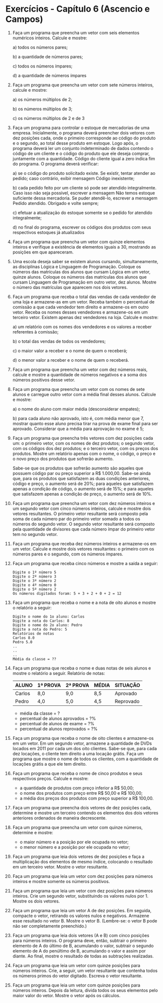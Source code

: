 # Exercícios - Capítulo 6 (Ascencio e Campos)

1. Faça um programa que preencha um vetor com seis elementos numéricos inteiros. Calcule e mostre:

    a) todos os números pares;

    b) a quantidade de números pares;

    c) todos os números ímpares;

    d) a quantidade de números ímpares

2. Faça um programa que preencha um vetor com sete números inteiros, calcule e mostre:

    a) os números múltiplos de 2;

    b) os números múltiplos de 3;

    c) os números múltiplos de 2 e de 3

3. Faça um programa para controlar o estoque de mercadorias de uma empresa. Inicialmente, o programa deverá preencher dois vetores com dez posições cada, onde o primeiro corresponde ao código do produto e o segundo, ao total desse produto em estoque. Logo após, o programa deverá ler um conjunto indeterminado de dados contendo o código de um cliente e o código do produto que ele deseja comprar, juntamente com a quantidade. Código do cliente igual a zero indica fim do programa. O programa deverá verificar:

    a) se o código do produto solicitado existe. Se existir, tentar atender ao pedido; caso contrário, exibir mensagem Código inexistente;

    b) cada pedido feito por um cliente só pode ser atendido integralmente. Caso isso não seja possível, escrever a mensagem Não temos estoque suficiente dessa mercadoria. Se puder atendê-lo, escrever a mensagem Pedido atendido. Obrigado e volte sempre;

    c) efetuar a atualização do estoque somente se o pedido for atendido integralmente;

    d) no final do programa, escrever os códigos dos produtos com seus respectivos estoques já atualizados

4. Faça um programa que preencha um vetor com quinze elementos inteiros e verifique a existência de elementos iguais a 30, mostrando as posições em que apareceram.

5. Uma escola deseja saber se existem alunos cursando, simultaneamente, as disciplinas Lógica e Linguagem de Programação. Coloque os números das matrículas dos alunos que cursam Lógica em um vetor, quinze alunos. Coloque os números das matrículas dos alunos que cursam Linguagem de Programação em outro vetor, dez alunos. Mostre o número das matrículas que aparecem nos dois vetores.

6. Faça um programa que receba o total das vendas de cada vendedor de uma loja e armazene-as em um vetor. Receba também o percentual de comissão a que cada vendedor tem direito e armazene-os em outro vetor. Receba os nomes desses vendedores e armazene-os em um terceiro vetor. Existem apenas dez vendedores na loja. Calcule e mostre:

    a) um relatório com os nomes dos vendedores e os valores a receber referentes à comissão;

    b) o total das vendas de todos os vendedores;

    c) o maior valor a receber e o nome de quem o receberá;

    d) o menor valor a receber e o nome de quem o receberá.

7. Faça um programa que preencha um vetor com dez números reais, calcule e mostre a quantidade de números negativos e a soma dos números positivos desse vetor.

8. Faça um programa que preencha um vetor com os nomes de sete alunos e carregue outro vetor com a média final desses alunos. Calcule e mostre:

    a) o nome do aluno com maior média (desconsiderar empates);

    b) para cada aluno não aprovado, isto é, com média menor que 7, mostrar quanto esse aluno precisa tirar na prova de exame final para ser aprovado. Considerar que a média para aprovação no exame é 5;

9. Faça um programa que preencha três vetores com dez posições cada um: o primeiro vetor, com os nomes de dez produtos; o segundo vetor, com os códigos dos dez produtos; e o terceiro vetor, com os preços dos produtos. Mostre um relatório apenas com o nome, o código, o preço e o novo preço dos produtos que sofrerão aumento.

    Sabe-se que os produtos que sofrerão aumento são aqueles que possuem código par ou preço superior a R$ 1.000,00. Sabe-se ainda que, para os produtos que satisfazem as duas condições anteriores, código e preço, o aumento será de 20%; para aqueles que satisfazem apenas a condição de código, o aumento será de 15%; e para aqueles que satisfazem apenas a condição de preço, o aumento será de 10%.

10. Faça um programa que preencha um vetor com dez números inteiros e um segundo vetor com cinco números inteiros, calcule e mostre dois vetores resultantes. O primeiro vetor resultante será composto pela soma de cada número par do primeiro vetor somado a todos os números do segundo vetor. O segundo vetor resultante será composto pela quantidade de divisores que cada número ímpar do primeiro vetor tem no segundo vetor.

11. Faça um programa que receba dez números inteiros e armazene-os em um vetor. Calcule e mostre dois vetores resultantes: o primeiro com os números pares e o segundo, com os números ímpares.

12. Faça um programa que receba cinco números e mostre a saída a seguir:

    ```Plain Text
    Digite o 1º número 5
    Digite o 2º número 3
    Digite o 3º número 2
    Digite o 4º número 0
    Digite o 5º número 2
    Os números digitados foram: 5 + 3 + 2 + 0 + 2 = 12
    ```

13. Faça um programa que receba o nome e a nota de oito alunos e mostre o relatório a seguir:

    ```Plain Text
    Digite o nome do 1o aluno: Carlos
    Digite a nota do Carlos: 8
    Digite o nome do 2o aluno: Pedro
    Digite a nota do Pedro: 5
    Relatórios de notas
    Carlos 8.0
    Pedro 5.0
    ..
    ..
    ..
    Média da classe = ??
    ```

14. Faça um programa que receba o nome e duas notas de seis alunos e mostre o relatório a seguir. Relatório de notas:

    ALUNO  | 1ª PROVA | 2ª PROVA | MÉDIA | SITUAÇÃO
    ------ |----------| ---------| ------| ------------
    Carlos | 8,0      | 9,0      | 8,5   | Aprovado
    Pedro  | 4,0      | 5,0      | 4,5   | Reprovado

    - média da classe = ?
    - percentual de alunos aprovados = ?%
    - percentual de alunos de exame = ?%
    - percentual de alunos reprovados = ?%

15. Faça um programa que receba o nome de oito clientes e armazene-os em um vetor. Em um segundo vetor, armazene a quantidade de DVDs locados em 2011 por cada um dos oito clientes. Sabe-se que, para cada dez locações, o cliente tem direito a uma locação grátis. Faça um programa que mostre o nome de todos os clientes, com a quantidade de locações grátis a que ele tem direito.

16. Faça um programa que receba o nome de cinco produtos e seus respectivos preços. Calcule e mostre:

    - a quantidade de produtos com preço inferior a R$ 50,00;
    - o nome dos produtos com preço entre R$ 50,00 e R$ 100,00;
    - a média dos preços dos produtos com preço superior a R$ 100,00.

17. Faça um programa que preencha dois vetores de dez posições cada, determine e mostre um terceiro contendo os elementos dos dois vetores anteriores ordenados de maneira decrescente.

18. Faça um programa que preencha um vetor com quinze números, determine e mostre:

    - o maior número e a posição por ele ocupada no vetor;
    - o menor número e a posição por ele ocupada no vetor;

19. Faça um programa que leia dois vetores de dez posições e faça a multiplicação dos elementos de mesmo índice, colocando o resultado em um terceiro vetor. Mostre o vetor resultante.

20. Faça um programa que leia um vetor com dez posições para números inteiros e mostre somente os números positivos.

21. Faça um programa que leia um vetor com dez posições para números inteiros. Crie um segundo vetor, substituindo os valores nulos por 1. Mostre os dois vetores.

22. Faça um programa que leia um vetor A de dez posições. Em seguida, compacte o vetor, retirando os valores nulos e negativos. Armazene esse resultado no vetor B. Mostre o vetor B. (Lembre-se: o vetor B pode não ser completamente preenchido.)

23. Faça um programa que leia dois vetores (A e B) com cinco posições para números inteiros. O programa deve, então, subtrair o primeiro elemento de A do último de B, acumulando o valor, subtrair o segundo elemento de A do penúltimo de B, acumulando o valor e assim por diante. Ao final, mostre o resultado
de todas as subtrações realizadas.

24. Faça um programa que leia um vetor com quinze posições para números inteiros. Crie, a seguir, um vetor resultante que contenha todos os números primos do vetor digitado. Escreva o vetor resultante.

25. Faça um programa que leia um vetor com quinze posições para números inteiros. Depois da leitura, divida todos os seus elementos pelo maior valor do vetor. Mostre o vetor após os cálculos.
